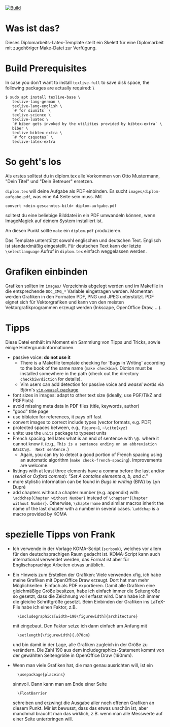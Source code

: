 [![Build](https://github.com/TUD-OS/latex-template/actions/workflows/build.yml/badge.svg)](https://github.com/TUD-OS/latex-template/actions/workflows/build.yml)

Was ist das?
============

Dieses Diplomarbeits-Latex-Template stellt ein Skelett für eine
Diplomarbeit mit zugehöriger Make-Datei zur Verfügung.

Build Prerequisites
===================
In case you don't want to install `texlive-full` to save disk space, the following packages are 
actually required: \
```shell
$ sudo apt install texlive-base \
   texlive-lang-german \
   texlive-lang-english \
   `# for siunits` \
   texlive-science \
   texlive-luatex \
   `# biber gets invoked by the utilities provided by bibtex-extra` \
   biber \
   texlive-bibtex-extra \
   `# for csquotes` \
   texlive-latex-extra   
```

So geht's los
==============

Als erstes solltest du in diplom.tex alle Vorkommen von Otto
Mustermann, "Dein Titel" und "Dein Betreuer" ersetzen.

`diplom.tex` will deine Aufgabe als PDF einbinden. Es sucht
`images/diplom-aufgabe.pdf`, was eine A4 Seite sein muss. Mit

    convert <dein-gescanntes-bild> diplom-aufgabe.pdf

solltest du eine beliebige Bilddatei in ein PDF umwandeln können, wenn
ImageMagick auf deinem System installiert ist.

An diesen Punkt sollte `make` ein `diplom.pdf` produzieren.

Das Template unterstützt sowohl englischen und deutschen Text. Englisch ist
standardmäßig eingestellt. Für deutschen Text kann der letzte `\selectlanguage`
Aufruf in `diplom.tex` einfach weggelassen werden.

Grafiken einbinden
==================

Grafiken sollten im `images/` Verzeichnis abgelegt werden und im
Makefile in die entsprechende `DOC_IMG_*` Variable eingetragen
werden. Momentan werden Grafiken in den Formaten PDF, PNG und JPEG
unterstützt. PDF eignet sich für Vektorgrafiken und kann von den
meisten Vektorgrafikprogrammen erzeugt werden (Inkscape, OpenOffice
Draw, ...).

Tipps
=====

Diese Datei enthält im Moment ein Sammlung von Tipps und Tricks, sowie
einige Hintergrundinformationen.

- passive voice: **do not use it**
  - There is a Makefile template checking for 'Bugs in Writing' according
    to the book of the same name (`make checkbiw`). Diction must be installed
    somewhere in the path (check out the directory
    `checkbiw/diction` for details).
  - Vim users can add detection for passive voice and *weasel words* via
    Björn's [`vim-weasel` package](https://github.com/bjoernd/vim-weasel)
- font sizes in images: adapt to other text size
   (ideally, use PGF/TikZ and PGFPlots)
- avoid missing meta data in PDF files (title, keywords, author)
- "good" title page
- use biblatex for references, it pays off fast
- convert images to correct include types (vector formats, e.g. PDF)
- protected spaces between, e.g., `Figure~1`, `~\cite{xyz}`
- units: use the `units` package to typeset units
- French spacing: tell latex what is an end of sentence with `\@.`
  where it cannot know it (e.g., `This is a sentence ending on an
  abbreviation BASIC\@.  Next sentence.`)
  - Again, you can try to detect a good portion of French spacing
    using an automatic algorithm (`make check-french-spacing`).
    Improvements are welcome.
- listings with at least three elements have a
  comma before the last and/or (*serial* or *Oxford comma*):
  *"Set A contains elements a, b, and c."*
- more stylistic information can be found in *Bugs in writing* (BIW)
  by Lyn Dupré
- add chapters without a chapter number (e.g. appendix) with `\addchap{Chapter without Number}`
  instead of `\chapter*{Chapter without Number}`. Otherwise, `\chaptername` and similar macros
  inherit the name of the last chapter with a number in several cases.
  `\addchap` is a macro provided by KOMA


spezielle Tipps von Frank
=========================

- Ich verwende in der Vorlage KOMA-Script (`scrbook`), welches vor allem
  für den deutschsprachigen Raum gedacht ist. KOMA-Script kann auch
  international verwendet werden, das Format ist aber für
  Englischsprachige Arbeiten etwas unüblich.

- Ein Hinweis zum Erstellen der Grafiken: Viele verwenden xfig, ich
  habe meine Grafiken mit OpenOffice Draw erzeugt. Dort hat man mehr
  Möglichkeiten. Einfach als PDF exportieren. Damit alle Grafiken
  eine gleichmäßige Größe besitzen, habe ich einfach immer die
  Seitengröße so gesetzt, dass die Zeichnung voll erfasst wird. Dann
  habe ich immer die gleiche Schriftgröße gesetzt. Beim Einbinden der
  Grafiken ins LaTeX-File habe ich einen Faktor, z.B.

        \includegraphics[width=190\figurewidth]{architecture}

  mit eingebaut. Den Faktor setze ich dann einfach am Anfang mit

        \setlength{\figurewidth}{.070cm}

  und bin damit in der Lage, alle Grafiken zugleich in der Größe zu verändern.
  Die Zahl 190 aus dem includegraphics-Statement kommt von der gewählten
  Seitengröße in OpenOffice Draw (190mm).

- Wenn man viele Grafiken hat, die man genau ausrichten will, ist ein

        \usepackage{placeins}

  sinnvoll. Dann kann man am Ende einer Seite

        \FloatBarrier

  schreiben und erzwingt die Ausgabe aller noch offenen Grafiken an
  diesem Punkt. Mir ist bewusst, dass das etwas unschön ist, aber
  manchmal braucht man das wirklich, z.B. wenn man alle Messwerte auf
  einer Seite unterbringen will.
